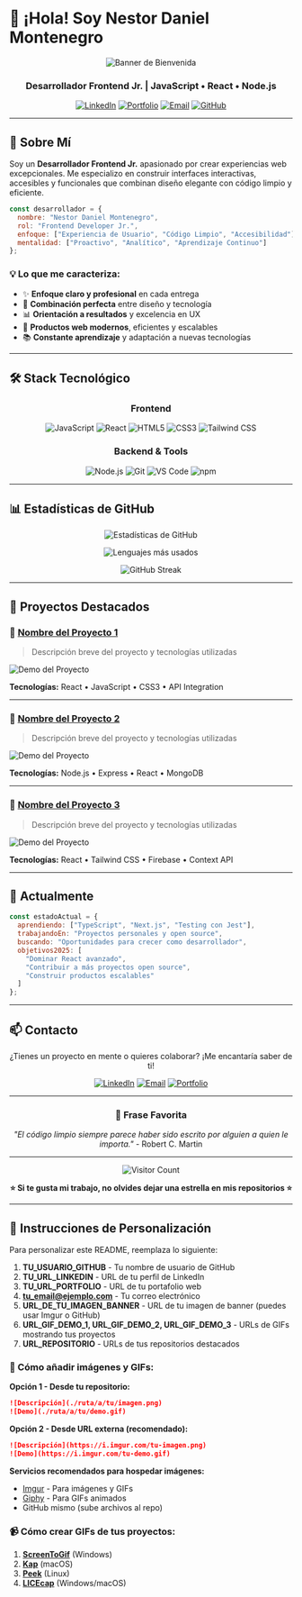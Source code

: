 # 👋 ¡Hola! Soy Nestor Daniel Montenegro

<div align="center">
  
![Banner de Bienvenida](URL_DE_TU_IMAGEN_BANNER)

### Desarrollador Frontend Jr. | JavaScript • React • Node.js

[![LinkedIn](https://img.shields.io/badge/LinkedIn-0077B5?style=for-the-badge&logo=linkedin&logoColor=white)](TU_URL_LINKEDIN)
[![Portfolio](https://img.shields.io/badge/Portfolio-000000?style=for-the-badge&logo=About.me&logoColor=white)](TU_URL_PORTFOLIO)
[![Email](https://img.shields.io/badge/Email-D14836?style=for-the-badge&logo=gmail&logoColor=white)](mailto:tu_email@ejemplo.com)
[![GitHub](https://img.shields.io/badge/GitHub-100000?style=for-the-badge&logo=github&logoColor=white)](TU_URL_GITHUB)

</div>

---

## 🚀 Sobre Mí

Soy un **Desarrollador Frontend Jr.** apasionado por crear experiencias web excepcionales. Me especializo en construir interfaces interactivas, accesibles y funcionales que combinan diseño elegante con código limpio y eficiente.

```javascript
const desarrollador = {
  nombre: "Nestor Daniel Montenegro",
  rol: "Frontend Developer Jr.",
  enfoque: ["Experiencia de Usuario", "Código Limpio", "Accesibilidad"],
  mentalidad: ["Proactivo", "Analítico", "Aprendizaje Continuo"]
};
```

### 💡 Lo que me caracteriza:
- ✨ **Enfoque claro y profesional** en cada entrega
- 🎨 **Combinación perfecta** entre diseño y tecnología
- 📊 **Orientación a resultados** y excelencia en UX
- 🔧 **Productos web modernos**, eficientes y escalables
- 📚 **Constante aprendizaje** y adaptación a nuevas tecnologías

---

## 🛠️ Stack Tecnológico

<div align="center">

### Frontend
![JavaScript](https://img.shields.io/badge/JavaScript-F7DF1E?style=for-the-badge&logo=javascript&logoColor=black)
![React](https://img.shields.io/badge/React-20232A?style=for-the-badge&logo=react&logoColor=61DAFB)
![HTML5](https://img.shields.io/badge/HTML5-E34F26?style=for-the-badge&logo=html5&logoColor=white)
![CSS3](https://img.shields.io/badge/CSS3-1572B6?style=for-the-badge&logo=css3&logoColor=white)
![Tailwind CSS](https://img.shields.io/badge/Tailwind_CSS-38B2AC?style=for-the-badge&logo=tailwind-css&logoColor=white)

### Backend & Tools
![Node.js](https://img.shields.io/badge/Node.js-43853D?style=for-the-badge&logo=node.js&logoColor=white)
![Git](https://img.shields.io/badge/GIT-E44C30?style=for-the-badge&logo=git&logoColor=white)
![VS Code](https://img.shields.io/badge/VS_Code-007ACC?style=for-the-badge&logo=visual-studio-code&logoColor=white)
![npm](https://img.shields.io/badge/npm-CB3837?style=for-the-badge&logo=npm&logoColor=white)

</div>

---

## 📊 Estadísticas de GitHub

<div align="center">

![Estadísticas de GitHub](https://github-readme-stats.vercel.app/api?username=TU_USUARIO_GITHUB&show_icons=true&theme=radical)

![Lenguajes más usados](https://github-readme-stats.vercel.app/api/top-langs/?username=TU_USUARIO_GITHUB&layout=compact&theme=radical)

![GitHub Streak](https://github-readme-streak-stats.herokuapp.com/?user=TU_USUARIO_GITHUB&theme=radical)

</div>

---

## 💼 Proyectos Destacados

### 🌟 [Nombre del Proyecto 1](URL_REPOSITORIO)
> Descripción breve del proyecto y tecnologías utilizadas

![Demo del Proyecto](URL_GIF_DEMO_1)

**Tecnologías:** React • JavaScript • CSS3 • API Integration

---

### 🌟 [Nombre del Proyecto 2](URL_REPOSITORIO)
> Descripción breve del proyecto y tecnologías utilizadas

![Demo del Proyecto](URL_GIF_DEMO_2)

**Tecnologías:** Node.js • Express • React • MongoDB

---

### 🌟 [Nombre del Proyecto 3](URL_REPOSITORIO)
> Descripción breve del proyecto y tecnologías utilizadas

![Demo del Proyecto](URL_GIF_DEMO_3)

**Tecnologías:** React • Tailwind CSS • Firebase • Context API

---

## 🎯 Actualmente

```javascript
const estadoActual = {
  aprendiendo: ["TypeScript", "Next.js", "Testing con Jest"],
  trabajandoEn: "Proyectos personales y open source",
  buscando: "Oportunidades para crecer como desarrollador",
  objetivos2025: [
    "Dominar React avanzado",
    "Contribuir a más proyectos open source",
    "Construir productos escalables"
  ]
};
```

---

## 📫 Contacto

<div align="center">

¿Tienes un proyecto en mente o quieres colaborar? ¡Me encantaría saber de ti!

[![LinkedIn](https://img.shields.io/badge/LinkedIn-Conectemos-0077B5?style=for-the-badge&logo=linkedin)](TU_URL_LINKEDIN)
[![Email](https://img.shields.io/badge/Email-Escríbeme-D14836?style=for-the-badge&logo=gmail&logoColor=white)](mailto:tu_email@ejemplo.com)
[![Portfolio](https://img.shields.io/badge/Portfolio-Visita_mi_web-000000?style=for-the-badge&logo=About.me&logoColor=white)](TU_URL_PORTFOLIO)

</div>

---

<div align="center">

### 💭 Frase Favorita

*"El código limpio siempre parece haber sido escrito por alguien a quien le importa."* - Robert C. Martin

---

![Visitor Count](https://visitor-badge.laobi.icu/badge?page_id=TU_USUARIO_GITHUB)

**⭐ Si te gusta mi trabajo, no olvides dejar una estrella en mis repositorios ⭐**

</div>

---

## 📝 Instrucciones de Personalización

Para personalizar este README, reemplaza lo siguiente:

1. **TU_USUARIO_GITHUB** - Tu nombre de usuario de GitHub
2. **TU_URL_LINKEDIN** - URL de tu perfil de LinkedIn
3. **TU_URL_PORTFOLIO** - URL de tu portafolio web
4. **tu_email@ejemplo.com** - Tu correo electrónico
5. **URL_DE_TU_IMAGEN_BANNER** - URL de tu imagen de banner (puedes usar Imgur o GitHub)
6. **URL_GIF_DEMO_1, URL_GIF_DEMO_2, URL_GIF_DEMO_3** - URLs de GIFs mostrando tus proyectos
7. **URL_REPOSITORIO** - URLs de tus repositorios destacados

### 🎨 Cómo añadir imágenes y GIFs:

**Opción 1 - Desde tu repositorio:**
```markdown
![Descripción](./ruta/a/tu/imagen.png)
![Demo](./ruta/a/tu/demo.gif)
```

**Opción 2 - Desde URL externa (recomendado):**
```markdown
![Descripción](https://i.imgur.com/tu-imagen.png)
![Demo](https://i.imgur.com/tu-demo.gif)
```

**Servicios recomendados para hospedar imágenes:**
- [Imgur](https://imgur.com/) - Para imágenes y GIFs
- [Giphy](https://giphy.com/) - Para GIFs animados
- GitHub mismo (sube archivos al repo)

### 📹 Cómo crear GIFs de tus proyectos:

1. **[ScreenToGif](https://www.screentogif.com/)** (Windows)
2. **[Kap](https://getkap.co/)** (macOS)
3. **[Peek](https://github.com/phw/peek)** (Linux)
4. **[LICEcap](https://www.cockos.com/licecap/)** (Windows/macOS)
